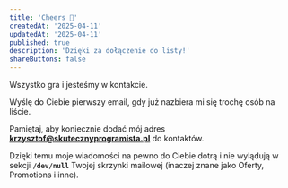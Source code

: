 ```yaml
---
title: 'Cheers 🖖'
createdAt: '2025-04-11'
updatedAt: '2025-04-11'
published: true
description: 'Dzięki za dołączenie do listy!'
shareButtons: false
---
```


Wszystko gra i jesteśmy w kontakcie.

Wyślę do Ciebie pierwszy email, gdy już nazbiera mi się trochę osób na liście.

Pamiętaj, aby koniecznie dodać mój adres **krzysztof@skutecznyprogramista.pl** do kontaktów.

Dzięki temu moje wiadomości na pewno do Ciebie dotrą i nie wylądują w sekcji **`/dev/null`** Twojej skrzynki mailowej (inaczej znane jako Oferty, Promotions i inne).

